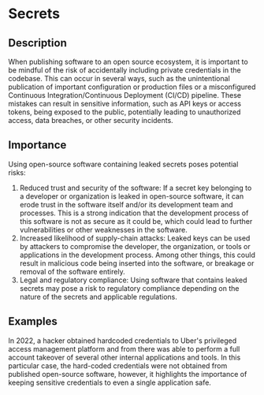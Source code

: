 # Secrets

## Description

When publishing software to an open source ecosystem, it is important to be mindful of the risk of accidentally including private credentials in the codebase. This can occur in several ways, such as the unintentional publication of important configuration or production files or a misconfigured Continuous Integration/Continuous Deployment (CI/CD) pipeline. These mistakes can result in sensitive information, such as API keys or access tokens, being exposed to the public, potentially leading to unauthorized access, data breaches, or other security incidents.

## Importance

Using open-source software containing leaked secrets poses potential risks:

1. Reduced trust and security of the software: If a secret key belonging to a developer or organization is leaked in open-source software, it can erode trust in the software itself and/or its development team and processes. This is a strong indication that the development process of this software is not as secure as it could be, which could lead to further vulnerabilities or other weaknesses in the software.
2. Increased likelihood of supply-chain attacks: Leaked keys can be used by attackers to compromise the developer, the organization, or tools or applications in the development process. Among other things, this could result in malicious code being inserted into the software, or breakage or removal of the software entirely.
3. Legal and regulatory compliance: Using software that contains leaked secrets may pose a risk to regulatory compliance depending on the nature of the secrets and applicable regulations.

## Examples

In 2022, a hacker obtained hardcoded credentials to Uber's privileged access management platform and from there was able to perform a full account takeover of several other internal applications and tools. In this particular case, the hard-coded credentials were not obtained from published open-source software, however, it highlights the importance of keeping sensitive credentials to even a single application safe.

